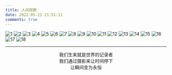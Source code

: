 ```yaml
---
title: 人间观察
date: 2022-05-21 21:51:11
comments: true
---
```


![1](https://image.whrblog.online/file/whrblog-image/2023/06/0530135bwmini.jpg)
![2](https://image.whrblog.online/file/whrblog-image/2023/06/20230617143319.png)
![3](https://image.whrblog.online/file/whrblog-image/2023/06/20230617143414.png)
![4](https://image.whrblog.online/file/whrblog-image/2023/06/20230617143321.png)
![5](https://image.whrblog.online/file/whrblog-image/2023/06/20230617143850.png)
![6](https://image.whrblog.online/file/whrblog-image/2023/06/20230617143955.png)
![7](https://image.whrblog.online/file/whrblog-image/2023/06/20230617144044.png)
![8](https://image.whrblog.online/file/whrblog-image/2023/06/20230617144348.png)
![9](https://image.whrblog.online/file/whrblog-image/2023/06/20230617144502.png)
![10](https://image.whrblog.online/file/whrblog-image/2023/06/20230617144618.png)
![11](https://image.whrblog.online/file/whrblog-image/2023/06/20230617145011.png)
![12](https://image.whrblog.online/file/whrblog-image/2023/06/20230617145136.png)
![13](https://image.whrblog.online/file/whrblog-image/2023/06/20230617145228.png)
![14](https://image.whrblog.online/file/whrblog-image/2023/06/20230617145451.png)
![15](https://image.whrblog.online/file/whrblog-image/2023/06/20230617145635.png)
![16](https://image.whrblog.online/file/whrblog-image/2023/06/20230617145730.png)
![17](https://image.whrblog.online/file/whrblog-image/2023/06/20230617145914.png)
![18](https://image.whrblog.online/file/whrblog-image/2023/06/20230617150100.png)



* * *

<center>我们生来就是世界的记录者</center>
<center>我们通过摄影来让时间停下</center>
<center>让瞬间变为永恒</center>
